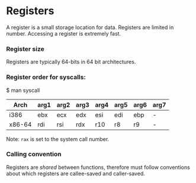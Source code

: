 # Registers

A register is a small storage location for data. Registers are limited in number. Accessing a register is extremely fast.

### Register size
Registers are typically 64-bits in 64 bit architectures.

### Register order for syscalls:
$ man syscall

|Arch   |  arg1 | arg2 | arg3 | arg4 | arg5 | arg6 | arg7 |
|-------|-------|------|------|------|------|------|------|
|i386   | ebx   | ecx  | edx  | esi  | edi  | ebp  | -    |
|x86-64 | rdi   | rsi  | rdx  | r10  | r8   | r9   | -    |

Note: `rax` is set to the system call number.

### Calling convention
Registers are *shared* between functions, therefore must follow conventions about which registers are callee-saved and caller-saved.
